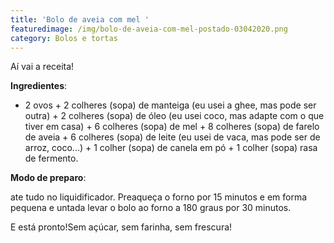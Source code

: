 ```yaml
---
title: 'Bolo de aveia com mel '
featuredimage: /img/bolo-de-aveia-com-mel-postado-03042020.png
category: Bolos e tortas
---
```

Aí vai a receita!

**Ingredientes**:

* 2 ovos + 2 colheres (sopa) de manteiga (eu usei a ghee, mas pode ser outra) + 2 colheres (sopa) de óleo (eu usei coco, mas adapte com o que tiver em casa) + 6 colheres (sopa) de mel + 8 colheres (sopa) de farelo de aveia + 6 colheres (sopa) de leite (eu usei de vaca, mas pode ser de arroz, coco...) + 1 colher (sopa) de canela em pó + 1 colher (sopa) rasa de fermento.

**Modo de preparo**:

ate tudo no liquidificador. Preaqueça o forno por 15 minutos e em forma pequena e untada levar o bolo ao forno a 180 graus por 30 minutos.

E está pronto!Sem açúcar, sem farinha, sem frescura!
